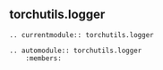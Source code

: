 ## torchutils.logger

```{eval-rst}
.. currentmodule:: torchutils.logger

.. automodule:: torchutils.logger
    :members:
```
